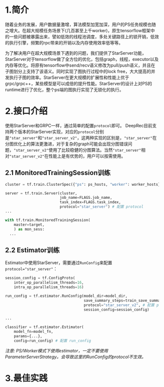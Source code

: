 # 1.简介
随着业务的发展，用户数据量激增，算法模型加宽加深，用户的PS任务规模也随之增大。在超大规模任务场景下(几百甚至上千worker)，原生tensorflow框架中的一些问题被暴露出来，譬如低效的线程池调度，多处关键路径上的锁开销，低效的执行引擎，频繁的rpc带来的开销以及内存使用效率低等等。
​

为了解决用户在超大规模场景下遇到的问题，我们提供了StarServer功能，StarServer对于tensorflow做了全方位的优化，包括graph，线程，executor以及内存等优化。将原有tensorflow中send/recv语义修改为pull/push语义，并且在子图划分上支持了该语义。同时实现了图执行过程中的lock free，大大提高的并发执行子图的效率。StarServer在更大规模的扩展性和性能上优于grpc/grpc++，某些模型是可以成倍的提升性能。StarServer的设计上对PS的runtime进行了优化，整个ps端的图执行实现了无锁化的执行。
# 2.接口介绍
使用StarServer和GRPC一样，通过简单的配置`protocol`即可。
DeepRec目前支持两个版本的StarServer实现，对应的`protocol`分别是`"star_server"`和`"star_server_v2"`，这两种实现的区别是，`"star_server"`在分图优化上的算法更激进，对于复杂的graph可能会出现分图错误问题，`"star_server_v2"`使用了比较稳健的分图算法。当然`"star_server"`相对`"star_server_v2"`在性能上是有优势的，用户可以按需使用。

## 2.1 MonitoredTrainingSession训练
```python
cluster = tf.train.ClusterSpec({"ps": ps_hosts, "worker": worker_hosts})

server = tf.train.Server(cluster,
                         job_name=FLAGS.job_name,
                         task_index=FLAGS.task_index,
                         protocol="star_server") # 配置 protocol 
...

with tf.train.MonitoredTrainingSession(
    master=target,
    ) as mon_sess:
  ...
```
## 2.2 Estimator训练
Estimator中使用StarServer，需要通过`RunConfig`来配置`protocol="star_server"`：
```python
session_config = tf.ConfigProto(
    inter_op_parallelism_threads=16,
    intra_op_parallelism_threads=16)

run_config = tf.estimator.RunConfig(model_dir=model_dir, 
                                    save_summary_steps=train_save_summary_steps,
                                    protocol="star_server_v2", # 配置 protocol
                                    session_config=session_config)

...

classifier = tf.estimator.Estimator(
    model_fn=model_fn,
    params={...},
    config=run_config) # 配置 run_config
```
_注意: PS/Worker模式下使用estimator，一定不要使用ParameterServerStrategy。会导致这里的RunConfig的protocol不生效。_
# 3.最佳实践


